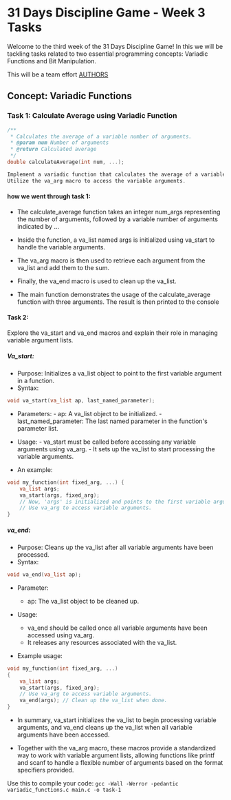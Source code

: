 # 31 Days Discipline Game - Week 3 Tasks

Welcome to the third week of the 31 Days Discipline Game! 
In this we will be tackling tasks related to two essential programming concepts: Variadic Functions and Bit Manipulation.

This will be a team effort
[AUTHORS](AUTHORS)

## Concept: Variadic Functions

### Task 1: Calculate Average using Variadic Function

```c
/**
 * Calculates the average of a variable number of arguments.
 * @param num Number of arguments
 * @return Calculated average
 */
double calculateAverage(int num, ...);

Implement a variadic function that calculates the average of a variable number of arguments.
Utilize the va_arg macro to access the variable arguments.
```

#### how we went through task 1:
* The calculate_average function takes an integer num_args 
representing the number of arguments, followed by a variable number of arguments indicated by ...

* Inside the function, a va_list named args is initialized using va_start to handle the variable arguments.

* The va_arg macro is then used to retrieve each argument from the va_list and add them to the sum.

* Finally, the va_end macro is used to clean up the va_list.

* The main function demonstrates the usage of the calculate_average function with three arguments. The result is then printed to the console

#### Task 2:
Explore the va_start and va_end macros and explain their role in managing variable argument lists.

##### Va_start:
* Purpose: Initializes a va_list object to point to the first variable argument in a function.
* Syntax:
```c
void va_start(va_list ap, last_named_parameter);
```
* Parameters:
        - ap: A va_list object to be initialized.
        - last_named_parameter: The last named parameter in the function's parameter list.
* Usage:
        - va_start must be called before accessing any variable arguments using va_arg.
        - It sets up the va_list to start processing the variable arguments.

* An example:
```c
void my_function(int fixed_arg, ...) {
    va_list args;
    va_start(args, fixed_arg);
    // Now, 'args' is initialized and points to the first variable argument.
    // Use va_arg to access variable arguments.
}
```
##### va_end:
* Purpose: Cleans up the va_list after all variable arguments have been processed.
* Syntax:
```c
void va_end(va_list ap);
```
* Parameter:
	- ap: The va_list object to be cleaned up.
* Usage:
	- va_end should be called once all variable arguments have been accessed using va_arg.
	- It releases any resources associated with the va_list.

* Example usage:
```c
void my_function(int fixed_arg, ...)
{
    va_list args;
    va_start(args, fixed_arg);
    // Use va_arg to access variable arguments.
    va_end(args); // Clean up the va_list when done.
}
```
* In summary, va_start initializes the va_list to begin processing variable arguments, 
and va_end cleans up the va_list when all variable arguments have been accessed. 

* Together with the va_arg macro, these macros provide a standardized way to work with variable argument lists,
allowing functions like printf and scanf to handle a flexible number of arguments based on the format specifiers provided.

Use this to compile your code:
```gcc -Wall -Werror -pedantic variadic_functions.c main.c -o task-1```
